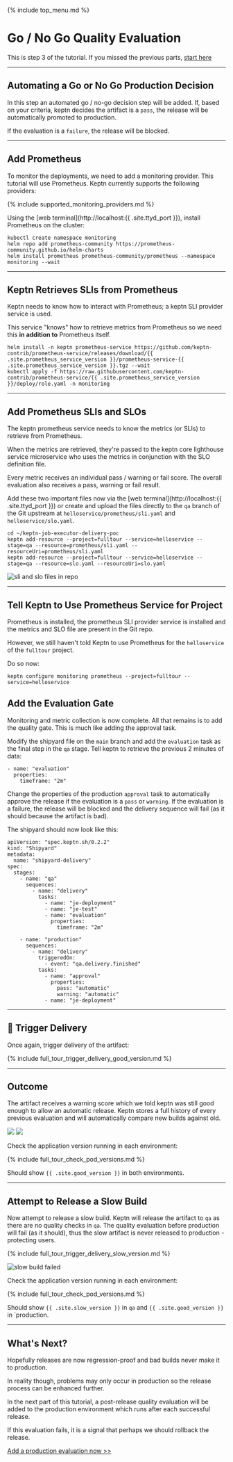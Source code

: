{% include top_menu.md %}

# Go / No Go Quality Evaluation

This is step 3 of the tutorial. If you missed the previous parts, [start here](full-tour.md)

----

## Automating a Go or No Go Production Decision

In this step an automated go / no-go decision step will be added. If, based on your criteria, keptn decides the artifact is a `pass`, the release will be automatically promoted to production.

If the evaluation is a `failure`, the release will be blocked.

----

## Add Prometheus
To monitor the deployments, we need to add a monitoring provider. This tutorial will use Prometheus. Keptn currently supports the following providers:

{% include supported_monitoring_providers.md %}

Using the [web terminal](http://localhost:{{ .site.ttyd_port }}), install Prometheus on the cluster:

```
kubectl create namespace monitoring
helm repo add prometheus-community https://prometheus-community.github.io/helm-charts
helm install prometheus prometheus-community/prometheus --namespace monitoring --wait
```

----

## Keptn Retrieves SLIs from Prometheus

Keptn needs to know how to interact with Prometheus; a keptn SLI provider service is used.

This service "knows" how to retrieve metrics from Prometheus so we need this **in addition to** Prometheus itself.

```
helm install -n keptn prometheus-service https://github.com/keptn-contrib/prometheus-service/releases/download/{{ .site.prometheus_service_version }}/prometheus-service-{{ .site.prometheus_service_version }}.tgz --wait
kubectl apply -f https://raw.githubusercontent.com/keptn-contrib/prometheus-service/{{ .site.prometheus_service_version }}/deploy/role.yaml -n monitoring
```

----

## Add Prometheus SLIs and SLOs
The keptn prometheus service needs to know the metrics (or SLIs) to retrieve from Prometheus.

When the metrics are retrieved, they're passed to the keptn core lighthouse service microservice who uses the metrics in conjunction with the SLO definition file.

Every metric receives an individual pass / warning or fail score. The overall evaluation also receives a pass, warning or fail result.

Add these two important files now via the [web terminal](http://localhost:{{ .site.ttyd_port }}) or create and upload the files directly to the `qa` branch of the Git upstream at `helloservice/prometheus/sli.yaml` and `helloservice/slo.yaml`.

```
cd ~/keptn-job-executor-delivery-poc
keptn add-resource --project=fulltour --service=helloservice --stage=qa --resource=prometheus/sli.yaml --resourceUri=prometheus/sli.yaml
keptn add-resource --project=fulltour --service=helloservice --stage=qa --resource=slo.yaml --resourceUri=slo.yaml
```

![sli and slo files in repo](assets/sli-slo-repo.jpg)

----

## Tell Keptn to Use Prometheus Service for Project

Prometheus is installed, the prometheus SLI provider service is installed and the metrics and SLO file are present in the Git repo.

However, we still haven't told Keptn to use Prometheus for the `helloservice` of the `fulltour` project.

Do so now:

```
keptn configure monitoring prometheus --project=fulltour --service=helloservice
```

## Add the Evaluation Gate

Monitoring and metric collection is now complete. All that remains is to add the quality gate. This is much like adding the approval task.

Modify the shipyard file on the `main` branch and add the `evaluation` task as the final step in the `qa` stage. Tell keptn to retrieve the previous 2 minutes of data:

```
- name: "evaluation"
  properties:
    timeframe: "2m"
```

Change the properties of the production `approval` task to automatically approve the release if the evaluation is a `pass` or `warning`. If the evaluation is a failure, the release will be blocked and the delivery sequence will fail (as it should because the artifact is bad).

The shipyard should now look like this:

```
apiVersion: "spec.keptn.sh/0.2.2"
kind: "Shipyard"
metadata:
  name: "shipyard-delivery"
spec:
  stages:
    - name: "qa"
      sequences:
        - name: "delivery"
          tasks:
            - name: "je-deployment"
            - name: "je-test"
            - name: "evaluation"
              properties:
                timeframe: "2m"

    - name: "production"
      sequences:
        - name: "delivery"
          triggeredOn:
            - event: "qa.delivery.finished"
          tasks:
            - name: "approval"
              properties:
                pass: "automatic"
                warning: "automatic"
            - name: "je-deployment"
```

----

## 🎉 Trigger Delivery

Once again, trigger delivery of the artifact:

{% include full_tour_trigger_delivery_good_version.md %}

----

## Outcome

The artifact receives a warning score which we told keptn was still good enough to allow an automatic release. Keptn stores a full history of every previous evaluation and will automatically compare new builds against old.

![](assets/qa-evaluation-1.jpg)
![](assets/qa-evaluation-2.jpg)

Check the application version running in each environment:

{% include full_tour_check_pod_versions.md %}

Should show `{{ .site.good_version }}` in both environments.

----

## Attempt to Release a Slow Build

Now attempt to release a slow build. Keptn will release the artifact to `qa` as there are no quality checks in `qa`.
The quality evaluation before production will fail (as it should), thus the slow artifact is never released to production - protecting users.

{% include full_tour_trigger_delivery_slow_version.md %}

![slow build failed](assets/failed_build.jpg)

Check the application version running in each environment:

{% include full_tour_check_pod_versions.md %}

Should show `{{ .site.slow_version }}` in `qa` and `{{ .site.good_version }}` in `production.

----

## What's Next?

Hopefully releases are now regression-proof and bad builds never make it to production.

In reality though, problems may only occur in production so the release process can be enhanced further.

In the next part of this tutorial, a post-release quality evaluation will be added to the production environment which runs after each successful release.

If this evaluation fails, it is a signal that perhaps we should rollback the release.

[Add a production evaluation now >>](full-tour-4-prod-evaluations.md)
